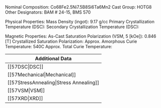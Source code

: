 Nominal Composition: Co68Fe2.5Ni7.5B8Si6Ta6Mn2
Cast Group: HOTG8
Other Designators: BAM # 24-15, BMS 570
 
Physical Properties:
Mass Density (ingot): 9.17 g/cc
 Primary Crystallization Temperature (DSC):
Secondary Crystallization Temperature (DSC):

Magnetic Properties:
As-Cast Saturation Polarization (VSM, 5 [kOe]): 0.846 [T]
Crystallized Saturation Polarization: 
Approx. Amorphous Curie Temperature: 540C
Approx. Total Curie Temperature: 

| Additional Data                         |
| --------------------------------------- |
| [[57DSC\|DSC]]                          |
| [[57Mechanical\|Mechanical]]            |
| [[57StressAnnealing\|Stress Annealing]] |
| [[57VSM\|VSM]]                          |
| [[57XRD\|XRD]]                          |
